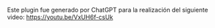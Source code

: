 Este plugin fue generado por ChatGPT para la realización del siguiente video: https://youtu.be/VxUH6f-csUk
